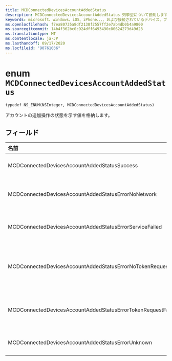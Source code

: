 ```yaml
---
title: MCDConnectedDevicesAccountAddedStatus
description: MCDConnectedDevicesAccountAddedStatus 列挙型について説明します。 この列挙には、アカウントの追加操作の状態を表す値が含まれます。
keywords: microsoft、windows、iOS、iPhone、、、、および接続されているデバイス、プロジェクトローマ
ms.openlocfilehash: f7ea80735a8df2138f2557ff2e7ab4db0b4a9800
ms.sourcegitcommit: 14b4f362bc0c924dff6493490c80624273d49d23
ms.translationtype: MT
ms.contentlocale: ja-JP
ms.lasthandoff: 09/17/2020
ms.locfileid: "90761036"
---
```

# <a name="enum-mcdconnecteddevicesaccountaddedstatus"></a>enum `MCDConnectedDevicesAccountAddedStatus`

```
typedef NS_ENUM(NSInteger, MCDConnectedDevicesAccountAddedStatus)
```  
アカウントの追加操作の状態を示す値を格納します。

## <a name="fields"></a>フィールド

| 名前                              |   [値]     | 説明 |
|:----------------------------------|:------|:-------------------------------|
| MCDConnectedDevicesAccountAddedStatusSuccess | 0 | アカウントがプラットフォームに正常に追加されました。 |
| MCDConnectedDevicesAccountAddedStatusErrorNoNetwork | 1 | ローマがネットワークアクセスを検出しなかったため、アカウント操作に失敗しました。 |
| MCDConnectedDevicesAccountAddedStatusErrorServiceFailed | 2 | ローマが web サービスに接続できなかったため、アカウント操作に失敗しました。 |
| MCDConnectedDevicesAccountAddedStatusErrorNoTokenRequestSubscriber | 3 | アプリが AccessTokenRequested イベントをサブスクライブしていなかったため、アカウント操作に失敗しました。 |
| MCDConnectedDevicesAccountAddedStatusErrorTokenRequestFailed | 4 | アプリが要求されたときにトークンを返すことができなかったため、アカウント操作に失敗しました。 |
| MCDConnectedDevicesAccountAddedStatusErrorUnknown | 5 | 不明な理由により、アカウント操作に失敗しました。 |

